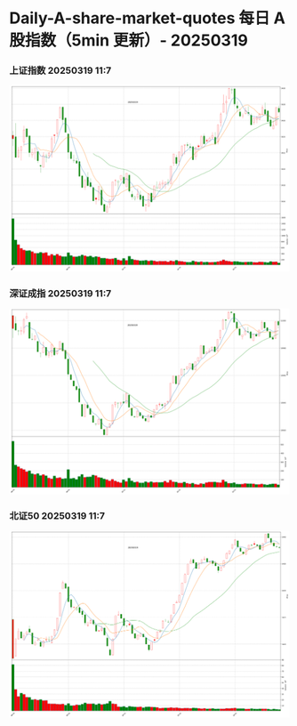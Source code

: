 
# Daily-A-share-market-quotes 每日 A 股指数（5min 更新）- 20250319

### 上证指数 20250319 11:7
![](./fig/2025/3/20250319-sh000001.png)

### 深证成指 20250319 11:7
![](./fig/2025/3/20250319-sz399001.png)

### 北证50 20250319 11:7
![](./fig/2025/3/20250319-bj899050.png)

